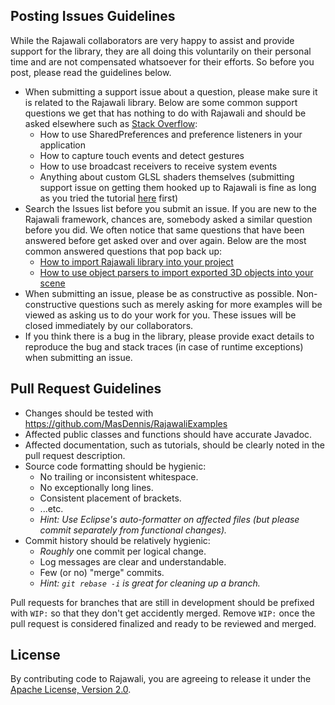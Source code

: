 Posting Issues Guidelines
-------------------------

While the Rajawali collaborators are very happy to assist and provide support for the library, they are all doing this voluntarily on their personal time and are not compensated whatsoever for their efforts. So before you post, please read the guidelines below.
* When submitting a support issue about a question, please make sure it is related to the Rajawali library. Below are some common support questions we get that has nothing to do with Rajawali and should be asked elsewhere such as [Stack Overflow](http://www.stackoverflow.com/):
  * How to use SharedPreferences and preference listeners in your application
  * How to capture touch events and detect gestures
  * How to use broadcast receivers to receive system events
  * Anything about custom GLSL shaders themselves (submitting support issue on getting them hooked up to Rajawali is fine as long as you tried the tutorial [here](https://github.com/MasDennis/Rajawali/wiki/Tutorial-09-Creating-a-Custom-Material---GLSL-Shader) first)
* Search the Issues list before you submit an issue. If you are new to the Rajawali framework, chances are, somebody asked a similar question before you did. We often notice that same questions that have been answered before get asked over and over again. Below are the most common answered questions that pop back up:
  * [How to import Rajawali library into your project](https://github.com/MasDennis/Rajawali/wiki/Importing-Rajawali-and-RajawaliExamples)
  * [How to use object parsers to import exported 3D objects into your scene](https://github.com/MasDennis/Rajawali/wiki/Tutorial-02-Creating-a-Live-Wallpaper-and-Importing-a-Model)
* When submitting an issue, please be as constructive as possible. Non-constructive questions such as merely asking for more examples will be viewed as asking us to do your work for you. These issues will be closed immediately by our collaborators.
* If you think there is a bug in the library, please provide exact details to reproduce the bug and stack traces (in case of runtime exceptions) when submitting an issue.

Pull Request Guidelines
-----------------------

* Changes should be tested with https://github.com/MasDennis/RajawaliExamples
* Affected public classes and functions should have accurate Javadoc.
* Affected documentation, such as tutorials, should be clearly noted in the pull request description.
* Source code formatting should be hygienic:
  * No trailing or inconsistent whitespace.
  * No exceptionally long lines.
  * Consistent placement of brackets.
  * ...etc.
  * _Hint: Use Eclipse's auto-formatter on affected files (but please commit separately from functional changes)._
* Commit history should be relatively hygienic:
  * _Roughly_ one commit per logical change.
  * Log messages are clear and understandable.
  * Few (or no) "merge" commits.
  * _Hint: `git rebase -i` is great for cleaning up a branch._

Pull requests for branches that are still in development should be prefixed with `WIP:` so that they don't get accidently merged. Remove `WIP:` once the pull request is considered finalized and ready to be reviewed and merged.

License
-------

By contributing code to Rajawali, you are agreeing to release it under the [Apache License, Version 2.0](http://opensource.org/licenses/Apache-2.0).
